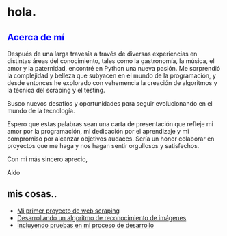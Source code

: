 <!DOCTYPE html>
<html>
<body>
	<h1>hola.</h1>
	<h2 style="color: blue">Acerca de mí</h2>
<p>Después de una larga travesía a través de diversas experiencias en distintas áreas del conocimiento, tales como la gastronomía, la música, el amor y la paternidad, encontré en Python una nueva pasión. Me sorprendió la complejidad y belleza que subyacen en el mundo de la programación, y desde entonces he explorado con vehemencia la creación de algoritmos y la técnica del scraping y el testing.</p>

<p>Busco nuevos desafíos y oportunidades para seguir evolucionando en el mundo de la tecnología.</p>

<p>Espero que estas palabras sean una carta de presentación que refleje mi amor por la programación, mi dedicación por el aprendizaje y mi compromiso por alcanzar objetivos audaces. Sería un honor colaborar en proyectos que me haga y nos hagan sentir orgullosos y satisfechos.</p>

<p>Con mi más sincero aprecio,</p>
<p>Aldo</p>
	<h2>mis cosas..</h2>
	<ul>
		<li><a href="#">Mi primer proyecto de web scraping</a></li>
		<li><a href="#">Desarrollando un algoritmo de reconocimiento de imágenes</a></li>
		<li><a href="#">Incluyendo pruebas en mi proceso de desarrollo</a></li>
	</ul>
</body>
</html>
